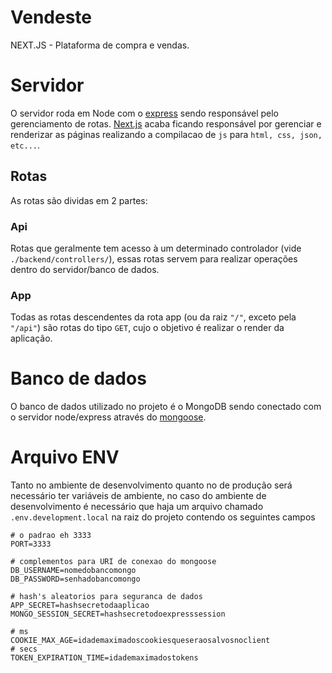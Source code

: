 # Vendeste

NEXT.JS - Plataforma de compra e vendas.

# Servidor

O servidor roda em Node com o [express](https://www.npmjs.com/package/express) sendo responsável pelo gerenciamento de rotas.
[Next.js](https://nextjs.org/) acaba ficando responsável por gerenciar e renderizar as páginas realizando a compilacao de `js` para `html, css, json, etc...`.

## Rotas

As rotas são dividas em 2 partes:

### Api

Rotas que geralmente tem acesso à um determinado controlador (vide `./backend/controllers/`), essas rotas servem para realizar operações dentro do servidor/banco de dados.

### App

Todas as rotas descendentes da rota app (ou da raiz `"/"`, exceto pela `"/api"`) são rotas do tipo `GET`, cujo o objetivo é realizar o render da aplicação.

# Banco de dados

O banco de dados utilizado no projeto é o MongoDB sendo conectado com o servidor node/express através do [mongoose](https://www.npmjs.com/package/mongoose).

# Arquivo ENV

Tanto no ambiente de desenvolvimento quanto no de produção será necessário ter variáveis de ambiente, no caso do ambiente de desenvolvimento é necessário que haja um arquivo chamado `.env.development.local` na raiz do projeto contendo os seguintes campos

```env
# o padrao eh 3333
PORT=3333

# complementos para URI de conexao do mongoose
DB_USERNAME=nomedobancomongo
DB_PASSWORD=senhadobancomongo

# hash's aleatorios para seguranca de dados
APP_SECRET=hashsecretodaaplicao
MONGO_SESSION_SECRET=hashsecretodoexpresssession

# ms
COOKIE_MAX_AGE=idademaximadoscookiesqueseraosalvosnoclient
# secs
TOKEN_EXPIRATION_TIME=idademaximadostokens
```
